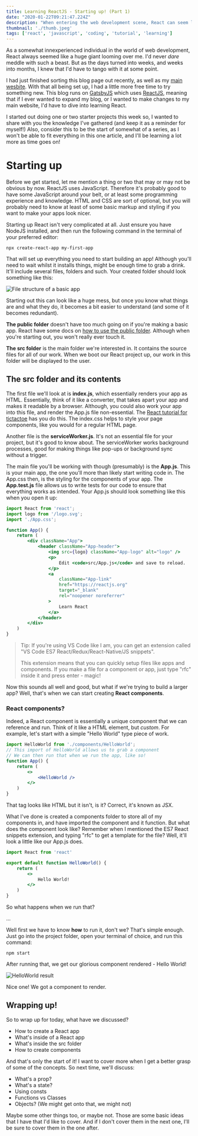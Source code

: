 ```yaml
---
title: Learning ReactJS - Starting up! (Part 1)
date: "2020-01-22T09:21:47.224Z"
description: "When entering the web development scene, React can seem like a big obstacle. But how much should you really worry about it?"
thumbnail: './thumb.jpeg'
tags: ['react', 'javascript', 'coding', 'tutorial', 'learning']
---
```


As a somewhat innexperienced individual in the world of web development, React always seemed like a huge giant looming over me. I'd never *dare* meddle with such a beast. But as the days turned into weeks, and weeks into months, I knew that I'd have to tango with it at some point.

I had just finished sorting this blog page out recently, as well as my [main wesbite](https://www.tonycre8.co.uk). With that all being set up, I had a little more free time to try something new. This blog runs on [GatsbyJS](https://www.gatsbyjs.org/) which uses [ReactJS](https://reactjs.org/), meaning that if I ever wanted to expand my blog, or I wanted to make changes to my main website, I'd have to dive into learning React.

I started out doing one or two starter projects this week so, I wanted to share with you the knowledge I've gathered (and keep it as a reminder for myself!) Also, consider this to be the start of somewhat of a series, as I won't be able to fit everything in this one article, and I'll be learning a lot more as time goes on!

# Starting up

Before we get started, let me mention a thing or two that may or may not be obvious by now. ReactJS uses JavaScript. Therefore it's probably good to have some JavaScript around your belt, or at least some programming experience and knowledge. HTML and CSS are sort of optional, but you will probably need to know at least of some basic markup and styling if you want to make your apps look nicer.

Starting up React isn't very complicated at all. Just ensure you have NodeJS installed, and then run the following command in the terminal of your preferred editor:
```
npx create-react-app my-first-app
```
That will set up everything you need to start building an app! Although you'll need to wait whilst it installs things, might be enough time to grab a drink. It'll include several files, folders and such. Your created folder should look something like this:

![File structure of a basic app](./file-structure.jpeg)

Starting out this can look like a huge mess, but once you know what things are and what they do, it becomes a bit easier to understand (and some of it becomes redundant).

**The public folder** doesn't have too much going on if you're making a basic app. React have some docs on [how to use the public folder](https://create-react-app.dev/docs/using-the-public-folder/). Although when you're starting out, you won't really ever touch it.

**The src folder** is the main folder we're interested in. It contains the source files for all of our work. When we boot our React project up, our work in this folder will be displayed to the user.

## The src folder and its contents

The first file we'll look at is **index.js**, which essentially renders your app as HTML. Essentially, think of it like a converter, that takes apart your app and makes it readable by a browser. Although, you could also work your app into this file, and render the App.js file non-essential. The [React tutorial for tictactoe](https://reactjs.org/tutorial/tutorial.html) has you do this. The index.css helps to style your page components, like you would for a regular HTML page.

Another file is the **serviceWorker.js**. It's not an essential file for your project, but it's good to know about. The serviceWorker works background processes, good for making things like pop-ups or background sync without a trigger.

The main file you'll be working with though (presumably) is the **App.js**. This is your main app, the one you'll more than likely start writing code in. The App.css then, is the styling for the components of your app. The **App.test.js** file allows us to write tests for our code to ensure that everything works as intended. Your App.js should look something like this when you open it up:

```jsx
import React from 'react';
import logo from '/logo.svg';
import './App.css';

function App() {
    return (
        <div className="App">
            <header className="App-header">
                <img src={logo} className="App-logo" alt="logo" />
                <p>
                    Edit <code>src/App.js</code> and save to reload.
                </p>
                <a
                    className="App-link"
                    href="https://reactjs.org"
                    target="_blank"
                    rel="noopener noreferrer"
                >
                    Learn React
                </a>
            </header>
        </div>
    )
}
```

> Tip: If you're using VS Code like I am, you can get an extension called "VS Code ES7 React/Redux/React-Native/JS snippets".
>
> This extension means that you can quickly setup files like apps and components. If you make a file for a component or app, just type "rfc" inside it and press enter - magic!

Now this sounds all well and good, but what if we're trying to build a larger app? Well, that's when we can start creating **React components**.

### React components?

Indeed, a React component is essentially a unique component that we can reference and run. Think of it like a HTML element, but *custom*.
For example, let's start with a simple "Hello World" type piece of work.

```jsx
import HelloWorld from './components/HelloWorld';
// This import of HelloWorld allows us to grab a component
// We can then run that when we run the app, like so!
function App() {
    return (
        <>
            <HelloWorld />
        </>
    )
}
```

That <HelloWorld /> tag looks like HTML but it isn't, is it? Correct, it's known as JSX.

What I've done is created a components folder to store all of my components in, and have imported the component and it function. But what does the component look like? Remember when I mentioned the ES7 React snippets extension, and typing "rfc" to get a template for the file? Well, it'll look a little like our App.js does.

```jsx
import React from 'react'

export default function HelloWorld() {
    return (
        <>
            Hello World!
        </>
    )
}
```

So what happens when we run that?

...

Well first we have to know **how** to run it, don't we? That's simple enough. Just go into the project folder, open your terminal of choice, and run this command:

```
npm start
```

After running that, we get our glorious component rendered - Hello World!

![HelloWorld result](./hello-world-example-3.jpeg)

Nice one! We got a component to render.

## Wrapping up!

So to wrap up for today, what have we discussed?

- How to create a React app
- What's inside of a React app
- What's inside the src folder
- How to create components

And that's only the start of it! I want to cover more when I get a better grasp of some of the concepts. So next time, we'll discuss:

- What's a prop?
- What's a state?
- Using consts
- Functions vs Classes
- Objects? (We might get onto that, we might not)
  
Maybe some other things too, or maybe not. Those are some basic ideas that I have that I'd like to cover. And if I don't cover them in the next one, I'll be sure to cover them in the one after.